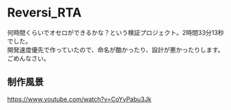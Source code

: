 # Reversi_RTA
何時間くらいでオセロができるかな？という検証プロジェクト。2時間33分13秒でした。   
開発速度優先で作っていたので、命名が酷かったり、設計が悪かったりします。ごめんなさい。
## 制作風景
https://www.youtube.com/watch?v=CoYvPabu3Jk
